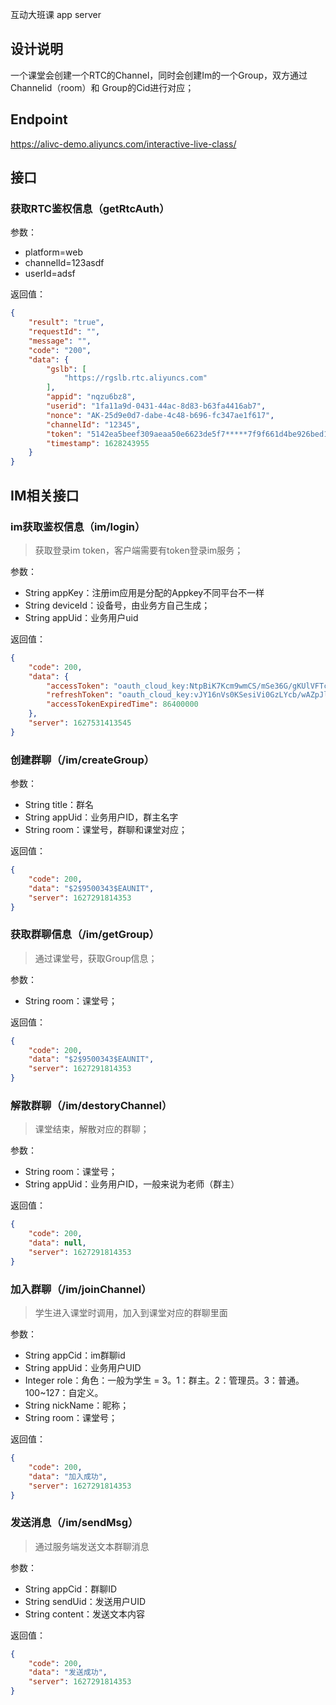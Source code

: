互动大班课 app server

## 设计说明
一个课堂会创建一个RTC的Channel，同时会创建Im的一个Group，双方通过Channelid（room）和 Group的Cid进行对应；

## Endpoint
https://alivc-demo.aliyuncs.com/interactive-live-class/

## 接口
### 获取RTC鉴权信息（getRtcAuth）
参数：
- platform=web
- channelId=123asdf
- userId=adsf

返回值：
```json
{
    "result": "true",
    "requestId": "",
    "message": "",
    "code": "200",
    "data": {
        "gslb": [
            "https://rgslb.rtc.aliyuncs.com"
        ],
        "appid": "nqzu6bz8",
        "userid": "1fa11a9d-0431-44ac-8d83-b63fa4416ab7",
        "nonce": "AK-25d9e0d7-dabe-4c48-b696-fc347ae1f617",
        "channelId": "12345",
        "token": "5142ea5beef309aeaa50e6623de5f7*****7f9f661d4be926bed1e",
        "timestamp": 1628243955
    }
}
```


## IM相关接口
### im获取鉴权信息（im/login）
> 获取登录im token，客户端需要有token登录im服务；

参数：
- String appKey：注册im应用是分配的Appkey不同平台不一样
- String deviceId：设备号，由业务方自己生成；
- String appUid：业务用户uid

返回值：
```json
{
    "code": 200,
    "data": {
        "accessToken": "oauth_cloud_key:NtpBiK7Kcm9wmCS/mSe36G/gKUlVFTcDqmdFwrMw17tzBOthv86S/piM2lM9oHDYY+iuo2xVVOo1OCh+eExBXjWOaakbK13m9CtKlOmChbY=",
        "refreshToken": "oauth_cloud_key:vJY16nVs0KSesiVi0GzLYcb/wAZpJlSGXi/ix5K2K6so3ggKGtPa6/lqO6edotQbBlKFZMkH8kHyhbPawitCyQ==",
        "accessTokenExpiredTime": 86400000
    },
    "server": 1627531413545
}
```

### 创建群聊（/im/createGroup）
参数：
- String title：群名
- String appUid：业务用户ID，群主名字
- String room：课堂号，群聊和课堂对应；

返回值：
```json
{
    "code": 200,
    "data": "$2$9500343$EAUNIT",
    "server": 1627291814353
}
```

### 获取群聊信息（/im/getGroup）
> 通过课堂号，获取Group信息；

参数：
- String room：课堂号；

返回值：
```json
{
    "code": 200,
    "data": "$2$9500343$EAUNIT",
    "server": 1627291814353
}
```

### 解散群聊（/im/destoryChannel）
> 课堂结束，解散对应的群聊；

参数：
- String room：课堂号；
- String appUid：业务用户ID，一般来说为老师（群主）

返回值：
```json
{
    "code": 200,
    "data": null,
    "server": 1627291814353
}
```

### 加入群聊（/im/joinChannel）
> 学生进入课堂时调用，加入到课堂对应的群聊里面

参数：
- String appCid：im群聊id
- String appUid：业务用户UID
- Integer role：角色：一般为学生 = 3。1：群主。2：管理员。3：普通。100~127：自定义。
- String nickName：昵称；
- String room：课堂号；

返回值：
```json
{
    "code": 200,
    "data": "加入成功",
    "server": 1627291814353
}
```

### 发送消息（/im/sendMsg）
> 通过服务端发送文本群聊消息

参数：
- String appCid：群聊ID
- String sendUid：发送用户UID
- String content：发送文本内容

返回值：
```json
{
    "code": 200,
    "data": "发送成功",
    "server": 1627291814353
}
```



